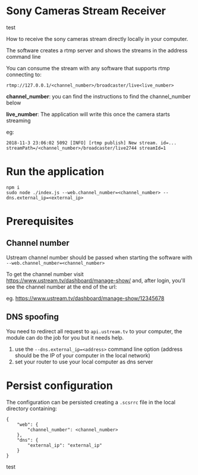 
# Sony Cameras Stream Receiver
test

How to receive the sony cameras stream directly locally in your computer.

The software creates a rtmp server and shows the streams in the address command line

You can consume the stream with any software that supports rtmp connecting to:

```
rtmp://127.0.0.1/<channel_number>/broadcaster/live<live_number>
```

**channel_number**: you can find the instructions to find the channel_number below

**live_number**: The application will write this once the camera starts streaming

eg: 
```
2018-11-3 23:06:02 5092 [INFO] [rtmp publish] New stream. id=... streamPath=/<channel_number>/broadcaster/live2744 streamId=1
```

# Run the application

```
npm i
sudo node ./index.js --web.channel_number=<channel_number> --dns.external_ip=<external_ip>
```

# Prerequisites

## Channel number

Ustream channel number should be passed when starting the software with `--web.channel_number=<channel_number>`

To get the channel number visit https://www.ustream.tv/dashboard/manage-show/ and, after login,
you'll see the channel number at the end of the url:

eg. https://www.ustream.tv/dashboard/manage-show/12345678

## DNS spoofing

You need to redirect all request to `api.ustream.tv` to your computer, the module can do the job for you but it needs help.

1. use the `--dns.external_ip=<address>` command line option (address should be the IP of your computer in the local network)
2. set your router to use your local computer as dns server

# Persist configuration

The configuration can be persisted creating a `.scsrrc` file in the local directory containing:

```
{
    "web": {
        "channel_number": <channel_number>
    },
    "dns": {
        "external_ip": "external_ip"
    }
}
```

test
